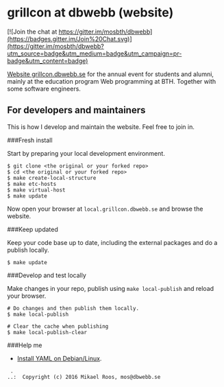 grillcon at dbwebb (website)
================================

[![Join the chat at https://gitter.im/mosbth/dbwebb](https://badges.gitter.im/Join%20Chat.svg)](https://gitter.im/mosbth/dbwebb?utm_source=badge&utm_medium=badge&utm_campaign=pr-badge&utm_content=badge)

[Website grillcon.dbwebb.se](http://grillcon.dbwebb.se) for the annual event for students and alumni, mainly at the education program Web programming at BTH. Together with some software engineers.




For developers and maintainers
--------------------------------

This is how I develop and maintain the website. Feel free to join in.



###Fresh install

Start by preparing your local development environment.

```
$ git clone <the original or your forked repo>
$ cd <the original or your forked repo>
$ make create-local-structure
$ make etc-hosts
$ make virtual-host
$ make update
```

Now open your browser at `local.grillcon.dbwebb.se` and browse the website.



###Keep updated

Keep your code base up to date, including the external packages and do a publish locally.

```
$ make update
```



###Develop and test locally

Make changes in your repo, publish using `make local-publish` and reload your browser.

```
# Do changes and then publish them locally.
$ make local-publish

# Clear the cache when publishing
$ make local-publish-clear
```



###Help me

* [Install YAML on Debian/Linux](http://dbwebb.se/t/5244).



```                                                            
 .                                                             
..:  Copyright (c) 2016 Mikael Roos, mos@dbwebb.se   
```                                                            
